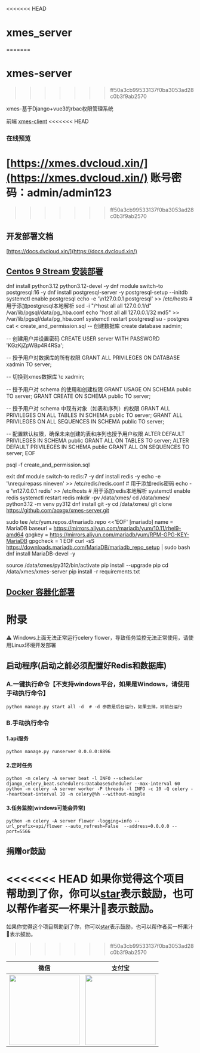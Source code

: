 <<<<<<< HEAD
# xmes_server
=======
# xmes-server
>>>>>>> ff50a3cb99533137f0ba3053ad28c0b3f9ab2570

xmes-基于Django+vue3的rbac权限管理系统

前端 [xmes-client](https://github.com/aqxgx/xmes-client)
<<<<<<< HEAD

### 在线预览

[https://xmes.dvcloud.xin/](https://xmes.dvcloud.xin/)
账号密码：admin/admin123
=======
>>>>>>> ff50a3cb99533137f0ba3053ad28c0b3f9ab2570

## 开发部署文档

[https://docs.dvcloud.xin/](https://docs.dvcloud.xin/)

## [Centos 9 Stream 安装部署](https://docs.dvcloud.xin/guide/installation-local.html)
dnf install python3.12 python3.12-devel -y
dnf module switch-to postgresql:16 -y
dnf install postgresql-server -y
postgresql-setup --initdb
systemctl enable postgresql
echo -e '\n127.0.0.1 postgresql' >> /etc/hosts   # 用于添加postgresql本地解析
sed -i "/^host    all             all             127.0.0.1/d"  /var/lib/pgsql/data/pg_hba.conf
echo "host    all             all             127.0.0.1/32            md5" >> /var/lib/pgsql/data/pg_hba.conf
systemctl restart postgresql
su - postgres
cat <<EOF > create_and_permission.sql
-- 创建数据库
create database xadmin;

-- 创建用户并设置密码
CREATE USER server WITH PASSWORD 'KGzKjZpWBp4R4RSa';

-- 授予用户对数据库的所有权限
GRANT ALL PRIVILEGES ON DATABASE xadmin TO server;

-- 切换到xmes数据库
\c xadmin;

-- 授予用户对 schema 的使用和创建权限
GRANT USAGE ON SCHEMA public TO server;
GRANT CREATE ON SCHEMA public TO server;

-- 授予用户对 schema 中现有对象（如表和序列）的权限
GRANT ALL PRIVILEGES ON ALL TABLES IN SCHEMA public TO server;
GRANT ALL PRIVILEGES ON ALL SEQUENCES IN SCHEMA public TO server;

-- 配置默认权限，确保未来创建的表和序列也授予用户权限
ALTER DEFAULT PRIVILEGES IN SCHEMA public GRANT ALL ON TABLES TO server;
ALTER DEFAULT PRIVILEGES IN SCHEMA public GRANT ALL ON SEQUENCES TO server;
EOF

psql -f create_and_permission.sql

exit
dnf module switch-to redis:7 -y
dnf install redis -y
echo -e '\nrequirepass nineven' >> /etc/redis/redis.conf   # 用于添加redis密码
echo -e '\n127.0.0.1 redis' >> /etc/hosts   # 用于添加redis本地解析
systemctl enable redis
systemctl restart redis
mkdir -pv /data/xmes/
cd /data/xmes/
python3.12 -m venv py312
dnf install git -y
cd /data/xmes/
git clone https://github.com/aqxgx/xmes-server.git

sudo tee /etc/yum.repos.d/mariadb.repo <<'EOF'
[mariadb]
name = MariaDB
baseurl = https://mirrors.aliyun.com/mariadb/yum/10.11/rhel9-amd64
gpgkey = https://mirrors.aliyun.com/mariadb/yum/RPM-GPG-KEY-MariaDB
gpgcheck = 1
EOF
curl -sS https://downloads.mariadb.com/MariaDB/mariadb_repo_setup | sudo bash
dnf install MariaDB-devel -y

source /data/xmes/py312/bin/activate
pip install --upgrade pip
cd /data/xmes/xmes-server
pip install -r requirements.txt


## [Docker 容器化部署](https://docs.dvcloud.xin/guide/installation-docker.html)

# 附录

⚠️ Windows上面无法正常运行celery flower，导致任务监控无法正常使用，请使用Linux环境开发部署

## 启动程序(启动之前必须配置好Redis和数据库)

### A.一键执行命令【不支持windows平台，如果是Windows，请使用 手动执行命令】

```shell
python manage.py start all -d  # -d 参数是后台运行，如果去掉，则前台运行
```

### B.手动执行命令

#### 1.api服务

```shell
python manage.py runserver 0.0.0.0:8896
```

#### 2.定时任务

```shell
python -m celery -A server beat -l INFO --scheduler django_celery_beat.schedulers:DatabaseScheduler --max-interval 60
python -m celery -A server worker -P threads -l INFO -c 10 -Q celery --heartbeat-interval 10 -n celery@%h --without-mingle
```

#### 3.任务监控[windows可能会异常]

```shell
python -m celery -A server flower -logging=info --url_prefix=api/flower --auto_refresh=False  --address=0.0.0.0 --port=5566
```

## 捐赠or鼓励

<<<<<<< HEAD
如果你觉得这个项目帮助到了你，你可以[star](https://github.com/aqxgx/xmes_server)表示鼓励，也可以帮作者买一杯果汁🍹表示鼓励。
=======
如果你觉得这个项目帮助到了你，你可以[star](https://github.com/aqxgx/xmes-server)表示鼓励，也可以帮作者买一杯果汁🍹表示鼓励。
>>>>>>> ff50a3cb99533137f0ba3053ad28c0b3f9ab2570

| 微信                                                                                     | 支付宝                                                                                     |
|----------------------------------------------------------------------------------------|-----------------------------------------------------------------------------------------|
| <img src="http://qiniu.cdn.xmes.dvcloud.xin/pay/wxpay.jpg" height="188" width="188"> | <img src="http://qiniu.cdn.xmes.dvcloud.xin/pay/alipay.jpg" height="188" width="188"> |
